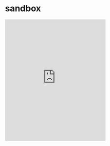 # sandbox
<iframe src="https://app.box.com/embed/s/jgpiy5rxprd1e315df6dmh7g5um558zn?sortColumn=date&view=list" width="330" height="400" frameborder="0" allowfullscreen webkitallowfullscreen msallowfullscreen></iframe>
